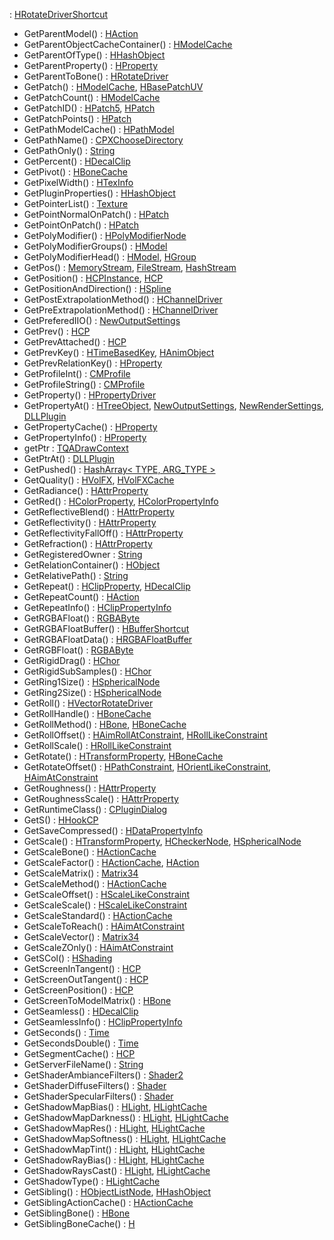 : <a href="classHRotateDriverShortcut.md#144acb4e4f943de0d4054831cf514f71" class="el">HRotateDriverShortcut</a>
- GetParentModel() : <a href="classHAction.md#f7b2ff40e256004d3fcb5685edb9c922" class="el">HAction</a>
- GetParentObjectCacheContainer() : <a href="classHModelCache.md#5216acd2cfa155ff2e19f6212d57e140" class="el">HModelCache</a>
- GetParentOfType() : <a href="classHHashObject.md#7cc7a014d4e2a101c1982a2f1b027cfe" class="el">HHashObject</a>
- GetParentProperty() : <a href="classHProperty.md#0e4ab7cefeb8e99025b6059ce810b503" class="el">HProperty</a>
- GetParentToBone() : <a href="classHRotateDriver.md#c5fb51d7487d07f0bcbe41578dd2989e" class="el">HRotateDriver</a>
- GetPatch() : <a href="classHModelCache.md#186073d066006bb3e7d242730cdaf54f" class="el">HModelCache</a>, <a href="classHBasePatchUV.md#b0b2cf3e4910ff24532fc64a9ed73969" class="el">HBasePatchUV</a>
- GetPatchCount() : <a href="classHModelCache.md#22831636d94524c0c9e928f70d3c3e70" class="el">HModelCache</a>
- GetPatchID() : <a href="classHPatch5.md#696720de90c3aed9cd0adff5a4fac831" class="el">HPatch5</a>, <a href="classHPatch.md#696720de90c3aed9cd0adff5a4fac831" class="el">HPatch</a>
- GetPatchPoints() : <a href="classHPatch.md#d6de564532002b86cda5f759cb55db10" class="el">HPatch</a>
- GetPathModelCache() : <a href="classHPathModel.md#138a078350169e874447b078c6fa2a54" class="el">HPathModel</a>
- GetPathName() : <a href="classCPXChooseDirectory.md#e04d06200d6fa298be5e9fb35eb5a4f5" class="el">CPXChooseDirectory</a>
- GetPathOnly() : <a href="classString.md#4a2074f75b6eef8aa1452cdf28a668f3" class="el">String</a>
- GetPercent() : <a href="classHDecalClip.md#c1bce901a8fc7281afd1ecc7e2ea5808" class="el">HDecalClip</a>
- GetPivot() : <a href="classHBoneCache.md#cd163c36bdab70b3ad7da9218ad74487" class="el">HBoneCache</a>
- GetPixelWidth() : <a href="classHTexInfo.md#4c7eda1420dc2272940720f59ceeb369" class="el">HTexInfo</a>
- GetPluginProperties() : <a href="classHHashObject.md#29e1059084f6ff925a74d86aeb9e3754" class="el">HHashObject</a>
- GetPointerList() : <a href="classTexture.md#8ed0074dba65c5d4cb56434b6f63f890" class="el">Texture</a>
- GetPointNormalOnPatch() : <a href="classHPatch.md#0dbf9a2c1ec3f5a57d2058e4dba997f8" class="el">HPatch</a>
- GetPointOnPatch() : <a href="classHPatch.md#d2962f85456a20b4b88e95f901523056" class="el">HPatch</a>
- GetPolyModifier() : <a href="classHPolyModifierNode.md#6fa78b9cb5204f8886f5aa18e812fbdb" class="el">HPolyModifierNode</a>
- GetPolyModifierGroups() : <a href="classHModel.md#354338bb90ba912f51180c0a0e4b681e" class="el">HModel</a>
- GetPolyModifierHead() : <a href="classHModel.md#09046f194bf799572d19efa6607b53c4" class="el">HModel</a>, <a href="classHGroup.md#09046f194bf799572d19efa6607b53c4" class="el">HGroup</a>
- GetPos() : <a href="classMemoryStream.md#f94a854611b76efe8e8e66ae56577baf" class="el">MemoryStream</a>, <a href="classFileStream.md#f94a854611b76efe8e8e66ae56577baf" class="el">FileStream</a>, <a href="classHashStream.md#a0beb67581de4746aebead5334327042" class="el">HashStream</a>
- GetPosition() : <a href="classHCPInstance.md#c7c74ff74acaf38b197c87e5665fff15" class="el">HCPInstance</a>, <a href="classHCP.md#c7c74ff74acaf38b197c87e5665fff15" class="el">HCP</a>
- GetPositionAndDirection() : <a href="classHSpline.md#4e95473761f6d1b3a69e5c3063899862" class="el">HSpline</a>
- GetPostExtrapolationMethod() : <a href="classHChannelDriver.md#fc051bbb8493eaef2d686f27ee6bc3f6" class="el">HChannelDriver</a>
- GetPreExtrapolationMethod() : <a href="classHChannelDriver.md#2546c3cf7996bef7910f43f2daf780ad" class="el">HChannelDriver</a>
- GetPreferedIIO() : <a href="classNewOutputSettings.md#fbec658be75a3742adf589312ba25b4e" class="el">NewOutputSettings</a>
- GetPrev() : <a href="classHCP.md#af0f5aba22373c44df34c86dcb76aba9" class="el">HCP</a>
- GetPrevAttached() : <a href="classHCP.md#21ff8559fe49318337dba8b9ce8cb27d" class="el">HCP</a>
- GetPrevKey() : <a href="classHTimeBasedKey.md#7d386ca9712c82233d90ad1d048797a2" class="el">HTimeBasedKey</a>, <a href="classHAnimObject.md#d57ca6818a68df5c0dd17e909385aeaa" class="el">HAnimObject</a>
- GetPrevRelationKey() : <a href="classHProperty.md#5a776390a6476e5c4a18f470b04b2a73" class="el">HProperty</a>
- GetProfileInt() : <a href="classCMProfile.md#a0c2138886ececf79322e99946e65f55" class="el">CMProfile</a>
- GetProfileString() : <a href="classCMProfile.md#a855d5d4b32621fc618c3c8cb368b21e" class="el">CMProfile</a>
- GetProperty() : <a href="classHPropertyDriver.md#7ca16012963ff962f295e142301537a2" class="el">HPropertyDriver</a>
- GetPropertyAt() : <a href="classHTreeObject.md#bb221cb3dea0d7da15bab04f12e0af7a" class="el">HTreeObject</a>, <a href="classNewOutputSettings.md#bb221cb3dea0d7da15bab04f12e0af7a" class="el">NewOutputSettings</a>, <a href="classNewRenderSettings.md#bb221cb3dea0d7da15bab04f12e0af7a" class="el">NewRenderSettings</a>, <a href="classDLLPlugin.md#bb221cb3dea0d7da15bab04f12e0af7a" class="el">DLLPlugin</a>
- GetPropertyCache() : <a href="classHProperty.md#006335268b1cff30a7b483d3e88bec45" class="el">HProperty</a>
- GetPropertyInfo() : <a href="classHProperty.md#a167263e48531bb247a0dfe151f06374" class="el">HProperty</a>
- getPtr : <a href="structTQADrawContext.md#2e1b6aa49afd4c604547c988afe10cd5" class="el">TQADrawContext</a>
- GetPtrAt() : <a href="classDLLPlugin.md#0bb0af24d1de05b3362b600b7aca58a7" class="el">DLLPlugin</a>
- GetPushed() : <a href="classHashArray.md#62dae3ace05cea3c33a91593a13a57ac" class="el">HashArray&lt; TYPE, ARG_TYPE &gt;</a>
- GetQuality() : <a href="classHVolFX.md#6ca395703319eb0e8785f04b4d42463c" class="el">HVolFX</a>, <a href="classHVolFXCache.md#6ca395703319eb0e8785f04b4d42463c" class="el">HVolFXCache</a>
- GetRadiance() : <a href="classHAttrProperty.md#e6b107dd6a25ae57ff605c0f387dca50" class="el">HAttrProperty</a>
- GetRed() : <a href="classHColorProperty.md#00a162882e174049b3c7ac02c05d9ed7" class="el">HColorProperty</a>, <a href="classHColorPropertyInfo.md#00a162882e174049b3c7ac02c05d9ed7" class="el">HColorPropertyInfo</a>
- GetReflectiveBlend() : <a href="classHAttrProperty.md#a71687d3ab552528a58c37f35a6dbd1f" class="el">HAttrProperty</a>
- GetReflectivity() : <a href="classHAttrProperty.md#f9b6e6209ed2b9816937c227a0398a3c" class="el">HAttrProperty</a>
- GetReflectivityFallOff() : <a href="classHAttrProperty.md#0af69e66cdba553a8e271dd30cb17a40" class="el">HAttrProperty</a>
- GetRefraction() : <a href="classHAttrProperty.md#3b9ab2a1cd96b52682d7bc647a4692f9" class="el">HAttrProperty</a>
- GetRegisteredOwner : <a href="classString.md#9a7922e21ddba1f296b0c5280eda7dcf" class="el">String</a>
- GetRelationContainer() : <a href="classHObject.md#c4150697ec530e523dabefe3686b3f65" class="el">HObject</a>
- GetRelativePath() : <a href="classString.md#48b9621739382c3cf447eacd08ccf2ee" class="el">String</a>
- GetRepeat() : <a href="classHClipProperty.md#ed5a8933e7f4f6c7e901c44a3360cc4d" class="el">HClipProperty</a>, <a href="classHDecalClip.md#ed5a8933e7f4f6c7e901c44a3360cc4d" class="el">HDecalClip</a>
- GetRepeatCount() : <a href="classHAction.md#04c49c8811276417eaf740745131ad1c" class="el">HAction</a>
- GetRepeatInfo() : <a href="classHClipPropertyInfo.md#4079c0a82a3bcbd1f7655b06a87fb302" class="el">HClipPropertyInfo</a>
- GetRGBAFloat() : <a href="classRGBAByte.md#20abddf33fd38e3db7597895dbe14fdb" class="el">RGBAByte</a>
- GetRGBAFloatBuffer() : <a href="classHBufferShortcut.md#3a52a03cba58531e7acb86b9a5bf080b" class="el">HBufferShortcut</a>
- GetRGBAFloatData() : <a href="classHRGBAFloatBuffer.md#3c94cb95041b84a6ee363af99bf7e2f1" class="el">HRGBAFloatBuffer</a>
- GetRGBFloat() : <a href="classRGBAByte.md#d450ed5b8fe4eb559d10ea48a73230c9" class="el">RGBAByte</a>
- GetRigidDrag() : <a href="classHChor.md#363ea2a74920c3c3e27bfd5fafdd28af" class="el">HChor</a>
- GetRigidSubSamples() : <a href="classHChor.md#e3b7a2292a17fb2495c5170f9749c07e" class="el">HChor</a>
- GetRing1Size() : <a href="classHSphericalNode.md#a333a8465fcc7432cd5974d6f67a6fa5" class="el">HSphericalNode</a>
- GetRing2Size() : <a href="classHSphericalNode.md#9afde3a7754284236d08b38be8bba661" class="el">HSphericalNode</a>
- GetRoll() : <a href="classHVectorRotateDriver.md#d457161af23e2afda6a16e9cc3246cf4" class="el">HVectorRotateDriver</a>
- GetRollHandle() : <a href="classHBoneCache.md#5b802ba8e1093510813427e3845eb03c" class="el">HBoneCache</a>
- GetRollMethod() : <a href="classHBone.md#a507cd27f1f309f39b260e0fa6726d62" class="el">HBone</a>, <a href="classHBoneCache.md#a507cd27f1f309f39b260e0fa6726d62" class="el">HBoneCache</a>
- GetRollOffset() : <a href="classHAimRollAtConstraint.md#973492ac0e160c46934b64a090eeafec" class="el">HAimRollAtConstraint</a>, <a href="classHRollLikeConstraint.md#973492ac0e160c46934b64a090eeafec" class="el">HRollLikeConstraint</a>
- GetRollScale() : <a href="classHRollLikeConstraint.md#bd9aaaccbdb214ebdfa719b1876dca7a" class="el">HRollLikeConstraint</a>
- GetRotate() : <a href="classHTransformProperty.md#1d847328e29003cb93b4f5b2e0df52a0" class="el">HTransformProperty</a>, <a href="classHBoneCache.md#1d847328e29003cb93b4f5b2e0df52a0" class="el">HBoneCache</a>
- GetRotateOffset() : <a href="classHPathConstraint.md#575d3aa5f7a4481dd23c75317a924ec9" class="el">HPathConstraint</a>, <a href="classHOrientLikeConstraint.md#575d3aa5f7a4481dd23c75317a924ec9" class="el">HOrientLikeConstraint</a>, <a href="classHAimAtConstraint.md#575d3aa5f7a4481dd23c75317a924ec9" class="el">HAimAtConstraint</a>
- GetRoughness() : <a href="classHAttrProperty.md#bfca0cafe6e358982fa58b0d9b813d32" class="el">HAttrProperty</a>
- GetRoughnessScale() : <a href="classHAttrProperty.md#a780bfaed06942ed2d456cc43d74039f" class="el">HAttrProperty</a>
- GetRuntimeClass() : <a href="classCPluginDialog.md#cb11aeecde3f09b650187a9c8fb1e3ba" class="el">CPluginDialog</a>
- GetS() : <a href="classHHookCP.md#737177d74a68849f8138a360e126f522" class="el">HHookCP</a>
- GetSaveCompressed() : <a href="classHDataPropertyInfo.md#4104b78781adee7d4343e3f6bcf928e1" class="el">HDataPropertyInfo</a>
- GetScale() : <a href="classHTransformProperty.md#62627cd2f31ccbc49046e82497981e75" class="el">HTransformProperty</a>, <a href="classHCheckerNode.md#62627cd2f31ccbc49046e82497981e75" class="el">HCheckerNode</a>, <a href="classHSphericalNode.md#62627cd2f31ccbc49046e82497981e75" class="el">HSphericalNode</a>
- GetScaleBone() : <a href="classHActionCache.md#642160d517c7e2606c4a6d574cfd8cd4" class="el">HActionCache</a>
- GetScaleFactor() : <a href="classHActionCache.md#1dfe172de3b109aa187c946e0b15b908" class="el">HActionCache</a>, <a href="classHAction.md#1dfe172de3b109aa187c946e0b15b908" class="el">HAction</a>
- GetScaleMatrix() : <a href="classMatrix34.md#47a98f3db5918c55c1f9f97bd9af2803" class="el">Matrix34</a>
- GetScaleMethod() : <a href="classHActionCache.md#69edb8f6830dbde8b77e14dcd149526c" class="el">HActionCache</a>
- GetScaleOffset() : <a href="classHScaleLikeConstraint.md#7eea63d38d351e707c79cfb2ddd23af0" class="el">HScaleLikeConstraint</a>
- GetScaleScale() : <a href="classHScaleLikeConstraint.md#97e451e08a2b525f0ccf77f82b3de0b4" class="el">HScaleLikeConstraint</a>
- GetScaleStandard() : <a href="classHActionCache.md#984b361b73c1052564754467d7150e66" class="el">HActionCache</a>
- GetScaleToReach() : <a href="classHAimAtConstraint.md#7f8067731d0b1e822c22aa8e9bd7ffea" class="el">HAimAtConstraint</a>
- GetScaleVector() : <a href="classMatrix34.md#573e021e042c84d57d90a02725880580" class="el">Matrix34</a>
- GetScaleZOnly() : <a href="classHAimAtConstraint.md#b941b0c2efdbe1bc984a511c83cb5cba" class="el">HAimAtConstraint</a>
- GetSCol() : <a href="classHShading.md#e69862424d143bbcf36e94b0a397f352" class="el">HShading</a>
- GetScreenInTangent() : <a href="classHCP.md#e8b37a5c27aae711144b57b90191c961" class="el">HCP</a>
- GetScreenOutTangent() : <a href="classHCP.md#634fcf451e4797beba0ff6fd013369f0" class="el">HCP</a>
- GetScreenPosition() : <a href="classHCP.md#bb1b4858b2d5487697c98d1a632c5ae0" class="el">HCP</a>
- GetScreenToModelMatrix() : <a href="classHBone.md#c215ca2c36ded6e531fa048b26c9ef89" class="el">HBone</a>
- GetSeamless() : <a href="classHDecalClip.md#37060dd3dff86a965a73a080e3e48a68" class="el">HDecalClip</a>
- GetSeamlessInfo() : <a href="classHClipPropertyInfo.md#73434e089714bb36ff42567d47722621" class="el">HClipPropertyInfo</a>
- GetSeconds() : <a href="classTime.md#af68bbc29f8f67689346bf513daeb999" class="el">Time</a>
- GetSecondsDouble() : <a href="classTime.md#6d0dccfd670d8054cab0856767014333" class="el">Time</a>
- GetSegmentCache() : <a href="classHCP.md#85101701179b5d544a8378bbe028871c" class="el">HCP</a>
- GetServerFileName() : <a href="classString.md#df2749007139db67817ab18ddf9343da" class="el">String</a>
- GetShaderAmbianceFilters() : <a href="classShader2.md#123659ca53c07d0d3840da958ea0dcb9" class="el">Shader2</a>
- GetShaderDiffuseFilters() : <a href="classShader.md#dd4602743ddf15c1111c59e457b5319a" class="el">Shader</a>
- GetShaderSpecularFilters() : <a href="classShader.md#e45d98965374f68b8569b430d7fd9f4b" class="el">Shader</a>
- GetShadowMapBias() : <a href="classHLight.md#a25e8ba073496c44efcdfbef01e47269" class="el">HLight</a>, <a href="classHLightCache.md#a25e8ba073496c44efcdfbef01e47269" class="el">HLightCache</a>
- GetShadowMapDarkness() : <a href="classHLight.md#4c0dc21aa04836745be53b6c964921d6" class="el">HLight</a>, <a href="classHLightCache.md#4c0dc21aa04836745be53b6c964921d6" class="el">HLightCache</a>
- GetShadowMapRes() : <a href="classHLight.md#c2ef950f3303c70a6867d268d248e705" class="el">HLight</a>, <a href="classHLightCache.md#c2ef950f3303c70a6867d268d248e705" class="el">HLightCache</a>
- GetShadowMapSoftness() : <a href="classHLight.md#4067cbc008f740ae8bbcac2bbfc0103c" class="el">HLight</a>, <a href="classHLightCache.md#4067cbc008f740ae8bbcac2bbfc0103c" class="el">HLightCache</a>
- GetShadowMapTint() : <a href="classHLight.md#a00031239b46e5e0d509028c409f0b24" class="el">HLight</a>, <a href="classHLightCache.md#a00031239b46e5e0d509028c409f0b24" class="el">HLightCache</a>
- GetShadowRayBias() : <a href="classHLight.md#72213bec87faa54bc5196c0926e8e8b3" class="el">HLight</a>, <a href="classHLightCache.md#72213bec87faa54bc5196c0926e8e8b3" class="el">HLightCache</a>
- GetShadowRaysCast() : <a href="classHLight.md#ab116b1cef88e5e13f37c8c3e09fa574" class="el">HLight</a>, <a href="classHLightCache.md#ab116b1cef88e5e13f37c8c3e09fa574" class="el">HLightCache</a>
- GetShadowType() : <a href="classHLightCache.md#85e7520421f0a0859bdd7820ba332fc8" class="el">HLightCache</a>
- GetSibling() : <a href="classHObjectListNode.md#d6ea8ca9057dc82025912c710057fe09" class="el">HObjectListNode</a>, <a href="classHHashObject.md#d6ea8ca9057dc82025912c710057fe09" class="el">HHashObject</a>
- GetSiblingActionCache() : <a href="classHActionCache.md#23749ad4fa7cd16f75693a608facc8ae" class="el">HActionCache</a>
- GetSiblingBone() : <a href="classHBone.md#51d89c7918b5264abf82303ff6a02f38" class="el">HBone</a>
- GetSiblingBoneCache() : <a href="classHBoneCache.md#1027a808f585a06ebd367cc3cbf1a83b" class="el">H